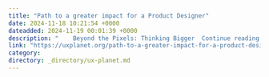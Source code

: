 ```yaml
---
title: "Path to a greater impact for a Product Designer"
date: 2024-11-18 10:21:54 +0000
dateadded: 2024-11-19 00:01:39 +0000
description: "    Beyond the Pixels: Thinking Bigger  Continue reading on UX Planet »  "
link: "https://uxplanet.org/path-to-a-greater-impact-for-a-product-designer-8d1ca5392736?source=rss----819cc2aaeee0---4"
category:
directory: _directory/ux-planet.md
---
```

